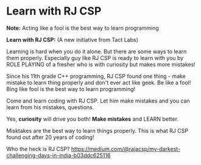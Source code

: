 # Learn with RJ CSP

**Note:** Acting like a fool is the best way to learn programming

**Learn with RJ CSP:**
(A new initiative from Tact Labs)

Learning is hard when you do it alone. But there are some ways to learn them properly. Especially guy like RJ CSP is ready to learn with you by ROLE PLAYING of a fresher who is with curiosity but makes more mistakes!

Since his 11th grade C++ programming, RJ CSP found one thing - make mistake to learn thing properly and don't ever act like geek. Be like a fool! Bing like fool is the best way to learn programming!

Come and learn coding with RJ CSP. Let him make mistakes and you can learn from his mistakes, questions.

Yes, **curiosity** will drive you both!
**Make mistakes** and LEARN better.

Misktakes are the best way to learn things properly. This is what RJ CSP found out after 20 years of coding!

Who the heck is RJ CSP?
https://medium.com/@rajacsp/my-darkest-challenging-days-in-india-b03ddc625116
